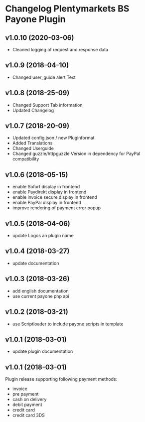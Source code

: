 # Changelog Plentymarkets BS Payone Plugin

## v1.0.10 (2020-03-06)
* Cleaned logging of request and response data

## v1.0.9 (2018-04-10)
* Changed user_guide alert Text

## v1.0.8 (2018-25-09)
* Changed Support Tab information
* Updated Changelog

## v1.0.7 (2018-20-09)

* Updated config.json / new Pluginformat
* Added Translations
* Changed Userguide
* Changed guzzle/httpguzzle Version in dependency for PayPal compatibility

## v1.0.6 (2018-05-15)

* enable Sofort display in frontend
* enable Paydirekt display in frontend
* enable invoice secure display in frontend
* enable PayPal display in frontend
* improve rendering of payment error popup 

## v1.0.5 (2018-04-06)

* update Logos an plugin name

## v1.0.4 (2018-03-27)

* update documentation

## v1.0.3 (2018-03-26)

* add english documentation
* use current payone php api

## v1.0.2 (2018-03-21)

* use Scriptloader to include payone scripts in template

## v1.0.1 (2018-03-01)

* update plugin documentation

## v1.0.1 (2018-03-01)

Plugin release supporting following payment methods:

* invoice
* pre payment
* cash on delivery
* debit payment
* credit card
* credit card 3DS